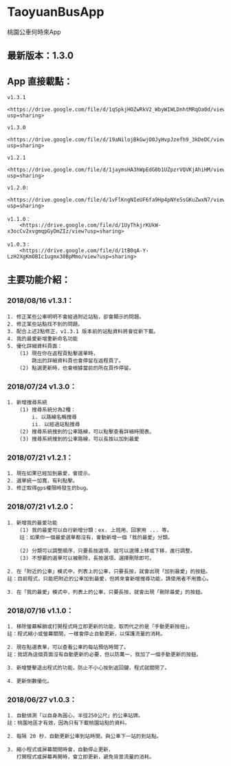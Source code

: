 # TaoyuanBusApp
桃園公車何時來App

## 最新版本：1.3.0

## App 直接載點：
	v1.3.1
		<https://drive.google.com/file/d/1qSpkjHOZwRkV2_WbyWIWLDnhtMRqOa0d/view?usp=sharing>

	v1.3.0
		<https://drive.google.com/file/d/19aNilojBkGwjO0JyHvpJzefh9_3kDeDC/view?usp=sharing>

	v1.2.1
		<https://drive.google.com/file/d/1jaymsHA3hWpEdG0b1UZpzrVQVKjAhiHM/view?usp=sharing>

	v1.2.0:
		<https://drive.google.com/file/d/1vFlKngNIeUF6fa9Hp4pNYe5sGKuZwxN7/view?usp=sharing>

	v1.1.0：
		<https://drive.google.com/file/d/1UyThkjrKUkW-x3ocCv2xvgmqpGyDmZIz/view?usp=sharing>

	v1.0.3：
		<https://drive.google.com/file/d/1tB0qA-Y-LzH2XgKmOBIc1ugmx30BpMmo/view?usp=sharing>


## 主要功能介紹：

### 2018/08/16 v1.3.1：
	1. 修正某些公車明明不會經過附近站點，卻會顯示的問題。
	2. 修正某些站點找不到的問題。
	3. 配合上述2點修正，v1.3.1 版本前的站點資料將會從新下載。
	4. 我的最愛新增重新命名功能
	5. 優化詳細資料頁面：
		(1) 現在你在返程頁點擊選單時，
			跳出的詳細資料頁也會停留在返程頁了。
		(2) 點選更新時，也會根據當前的所在頁作停留。


### 2018/07/24 v1.3.0：
	1. 新增搜尋系統
		(1) 搜尋系統分為2種：
			i. 以路線名稱搜尋
			ii. 以經過站點搜尋
		(2) 搜尋系統搜到的公車路線，可以點擊查看詳細時間表。
		(3) 搜尋系統搜到的公車路線，可以長按以加到最愛


### 2018/07/21 v1.2.1：
	1. 現在如果已經加到最愛，會提示。
	2. 選單統一加寬，有利點擊。
	3. 修正取得gps權限時發生的bug。


### 2018/07/21 v1.2.0：
	1. 新增我的最愛功能
		(1) 我的最愛可以自行新增分類：ex. 上班用、回家用 ... 等。
		註：如果你一個最愛選單都沒有，會動新增一個「我的最愛」分類。

		(2) 分類可以調整順序，只要長按選項，就可以選擇上移或下移，進行調整。
		(3) 不想要的選單可以被刪除，長按選項，選擇刪除即可。

	2. 在「附近的公車」模式中，列表上的公車，只要長按，就會出現「加到最愛」的按鈕。
	註：目前程式，只能把附近的公車加到最愛，但將來會新增搜尋功能，請使用者不用擔心。

	3. 在「我的最愛」模式中，列表上的公車，只要長按，就會出現「刪除最愛」的按鈕。


### 2018/07/16 v1.1.0：
	1. 移除螢幕解鎖或打開程式時立即更新的功能，取而代之的是「手動更新按扭」。
	註：程式縮小或螢幕關閉，一樣會停止自動更新，以保護流量的消耗。

	2. 現在點選表單，可以查看公車的每站預估時間了。
	註：我認為這個頁面沒有自動更新的必要，但以防萬一，我加了一個手動更新的按鈕。

	3. 新增雙擊退出程式的功能，防止不小心按到返回鍵，程式就關閉了。

	4. 更新倒數優化。


### 2018/06/27 v1.0.3：
	1. 自動偵測「以自身為圓心，半徑250公尺」的公車站牌。
	註：桃園地區才有效，因為只有下載桃園站點的資料。

	2. 每隔 20 秒，自動更新公車到站時間，與公車下一站的到站點。

	3. 縮小程式或屏幕關閉時會，自動停止更新，
	   打開程式或屏幕再開時，會立即更新，避免背景流量的消耗。


